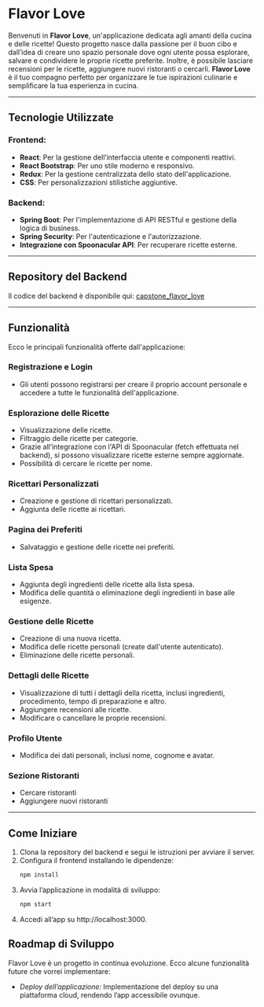 # **Flavor Love**

Benvenuti in **Flavor Love**, un'applicazione dedicata agli amanti della cucina e delle ricette! Questo progetto nasce dalla passione per il buon cibo e dall’idea di creare uno spazio personale dove ogni utente possa esplorare, salvare e condividere le proprie ricette preferite. Inoltre, è possibile lasciare recensioni per le ricette, aggiungere nuovi ristoranti o cercarli. **Flavor Love** è il tuo compagno perfetto per organizzare le tue ispirazioni culinarie e semplificare la tua esperienza in cucina.

---

## Tecnologie Utilizzate

### Frontend:
- **React**: Per la gestione dell’interfaccia utente e componenti reattivi.
- **React Bootstrap**: Per uno stile moderno e responsivo.
- **Redux**: Per la gestione centralizzata dello stato dell'applicazione.
- **CSS**: Per personalizzazioni stilistiche aggiuntive.

### Backend:
- **Spring Boot**: Per l'implementazione di API RESTful e gestione della logica di business.
- **Spring Security**: Per l'autenticazione e l'autorizzazione.
- **Integrazione con Spoonacular API**: Per recuperare ricette esterne.

---

## Repository del Backend

Il codice del backend è disponibile qui: [capstone_flavor_love](https://github.com/DianaFriptuleac/capstone_flavor_love.git)

---

## Funzionalità

Ecco le principali funzionalità offerte dall'applicazione:

### Registrazione e Login
- Gli utenti possono registrarsi per creare il proprio account personale e accedere a tutte le funzionalità dell'applicazione.

### Esplorazione delle Ricette
- Visualizzazione delle ricette.
- Filtraggio delle ricette per categorie.
- Grazie all’integrazione con l'API di Spoonacular (fetch effettuata nel backend), si possono visualizzare ricette esterne sempre aggiornate.
- Possibilità di cercare le ricette per nome.

### Ricettari Personalizzati
- Creazione e gestione di ricettari personalizzati.
- Aggiunta delle ricette ai ricettari.

### Pagina dei Preferiti
- Salvataggio e gestione delle ricette nei preferiti.

### Lista Spesa
- Aggiunta degli ingredienti delle ricette alla lista spesa.
- Modifica delle quantità o eliminazione degli ingredienti in base alle esigenze.

### Gestione delle Ricette
- Creazione di una nuova ricetta.
- Modifica delle ricette personali (create dall'utente autenticato).
- Eliminazione delle ricette personali.


### Dettagli delle Ricette
- Visualizzazione di tutti i dettagli della ricetta, inclusi ingredienti, procedimento, tempo di preparazione e altro.
- Aggiungere recensioni alle ricette.
- Modificare o cancellare le proprie recensioni.

### Profilo Utente
- Modifica dei dati personali, inclusi nome, cognome e avatar.
  
### Sezione Ristoranti
- Cercare ristoranti
- Aggiungere nuovi ristoranti

---

## Come Iniziare

1. Clona la repository del backend e segui le istruzioni per avviare il server.
2. Configura il frontend installando le dipendenze:
   ```bash
   npm install 

3. Avvia l’applicazione in modalità di sviluppo:
   ```bash
   npm start
4. Accedi all’app su http://localhost:3000. 

## Roadmap di Sviluppo
Flavor Love è un progetto in continua evoluzione.
Ecco alcune funzionalità future che vorrei implementare:
- *Deploy dell’applicazione:* Implementazione del deploy su una piattaforma cloud, rendendo l’app accessibile ovunque.
